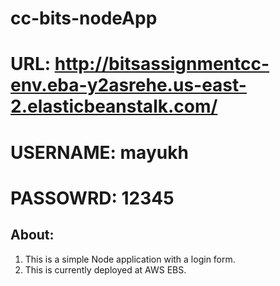 # cc-bits-nodeApp
# URL: http://bitsassignmentcc-env.eba-y2asrehe.us-east-2.elasticbeanstalk.com/

# USERNAME: mayukh 
# PASSOWRD: 12345

## About:
1. This is a simple Node application with a login form.
2. This is currently deployed at AWS EBS.

